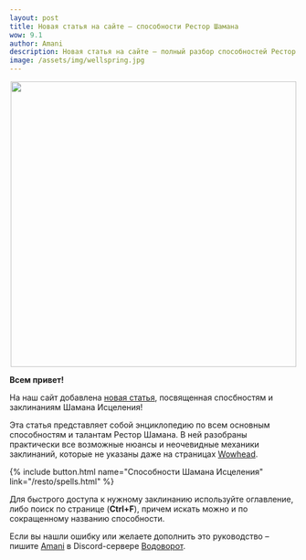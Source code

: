 ```yaml
---    
layout: post
title: Новая статья на сайте – способности Рестор Шамана
wow: 9.1
author: Amani
description: Новая статья на сайте – полный разбор способностей Рестор Шамана. В этой статье вы найдете подробное описание всех способностей и многих основных талантов Шамана Исцеления. Прикладная энциклопедия по всем аспектам механики и нюансам заклинаний!
image: /assets/img/wellspring.jpg
---
```


<p align="center">
<img src="/assets/img/wellspring.jpg" width=500x> 
</p>

**Всем привет!**

На наш сайт добавлена [новая статья](https://stormkeeper.ru/resto/spells.html), посвященная спосбностям и заклинаниям Шамана Исцеления!

Эта статья представляет собой энциклопедию по всем основным способностям и талантам Рестор Шамана. В ней разобраны практически все возможные нюансы и неочевидные механики заклинаний, которые не указаны даже на страницах [Wowhead](http://ru.wowhead.com/).

{% include button.html name="Способности Шамана Исцеления" link="/resto/spells.html" %}  

<p></p>

Для быстрого доступа к нужному заклинанию используйте оглавление, либо поиск по странице (**Ctrl+F**), причем искать можно и по сокращенному названию способности.

Если вы нашли ошибку или желаете дополнить это руководство – пишите [Amani](https://www.twitch.tv/amanizandalari) в Discord-сервере [Водоворот](https://discord.gg/vodovorot).

